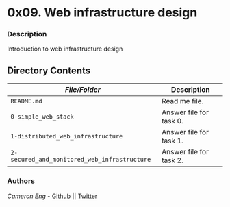 # 0x09. Web infrastructure design
### Description
Introduction to web infrastructure design

## Directory Contents

|   ***File/Folder***    |  **Description**                       |
|---------------|---------------------------------------|
| `README.md` |  Read me file. |
| `0-simple_web_stack` | Answer file for task 0. |
| `1-distributed_web_infrastructure` | Answer file for task 1. |
| `2-secured_and_monitored_web_infrastructure` | Answer file for task 2. |

### Authors
*Cameron Eng* - [Github](https://github.com/c_eng/) || [Twitter](https://twitter.com/c33Eng)
